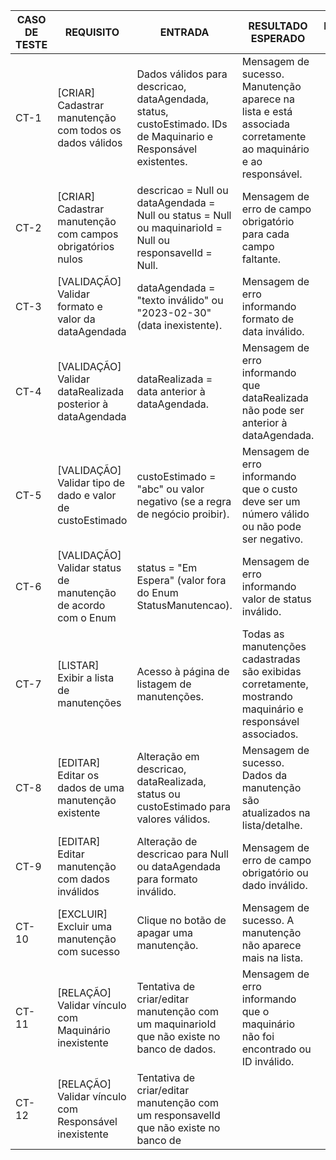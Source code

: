 | CASO DE TESTE | REQUISITO                                                | ENTRADA                                                                                          | RESULTADO ESPERADO                                                                                                  | RESULTADO OBTIDO | STATUS |
|---------------|----------------------------------------------------------|--------------------------------------------------------------------------------------------------|----------------------------------------------------------------------------------------------------------------------|------------------|--------|
| CT-1          | [CRIAR] Cadastrar manutenção com todos os dados válidos | Dados válidos para descricao, dataAgendada, status, custoEstimado. IDs de Maquinario e Responsável existentes. | Mensagem de sucesso. Manutenção aparece na lista e está associada corretamente ao maquinário e ao responsável.       |                  |        |
| CT-2          | [CRIAR] Cadastrar manutenção com campos obrigatórios nulos | descricao = Null ou dataAgendada = Null ou status = Null ou maquinarioId = Null ou responsavelId = Null. | Mensagem de erro de campo obrigatório para cada campo faltante.                                                     |                  |        |
| CT-3          | [VALIDAÇÃO] Validar formato e valor da dataAgendada     | dataAgendada = "texto inválido" ou "2023-02-30" (data inexistente).                             | Mensagem de erro informando formato de data inválido.                                                                |                  |        |
| CT-4          | [VALIDAÇÃO] Validar dataRealizada posterior à dataAgendada | dataRealizada = data anterior à dataAgendada.                                                   | Mensagem de erro informando que dataRealizada não pode ser anterior à dataAgendada.                                 |                  |        |
| CT-5          | [VALIDAÇÃO] Validar tipo de dado e valor de custoEstimado | custoEstimado = "abc" ou valor negativo (se a regra de negócio proibir).                        | Mensagem de erro informando que o custo deve ser um número válido ou não pode ser negativo.                         |                  |        |
| CT-6          | [VALIDAÇÃO] Validar status de manutenção de acordo com o Enum | status = "Em Espera" (valor fora do Enum StatusManutencao).                                   | Mensagem de erro informando valor de status inválido.                                                                |                  |        |
| CT-7          | [LISTAR] Exibir a lista de manutenções                  | Acesso à página de listagem de manutenções.                                                      | Todas as manutenções cadastradas são exibidas corretamente, mostrando maquinário e responsável associados.          |                  |        |
| CT-8          | [EDITAR] Editar os dados de uma manutenção existente     | Alteração em descricao, dataRealizada, status ou custoEstimado para valores válidos.           | Mensagem de sucesso. Dados da manutenção são atualizados na lista/detalhe.                                          |                  |        |
| CT-9          | [EDITAR] Editar manutenção com dados inválidos           | Alteração de descricao para Null ou dataAgendada para formato inválido.                         | Mensagem de erro de campo obrigatório ou dado inválido.                                                              |                  |        |
| CT-10         | [EXCLUIR] Excluir uma manutenção com sucesso             | Clique no botão de apagar uma manutenção.                                                        | Mensagem de sucesso. A manutenção não aparece mais na lista.                                                        |                  |        |
| CT-11         | [RELAÇÃO] Validar vínculo com Maquinário inexistente     | Tentativa de criar/editar manutenção com um maquinarioId que não existe no banco de dados.      | Mensagem de erro informando que o maquinário não foi encontrado ou ID inválido.                                     |                  |        |
| CT-12         | [RELAÇÃO] Validar vínculo com Responsável inexistente    | Tentativa de criar/editar manutenção com um responsavelId que não existe no banco de
